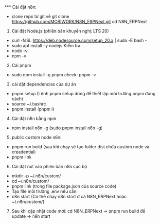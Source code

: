 *** Cài đặt n8n:
- clone repo từ git về
git clone https://github.com/MOBIWORK/N8N_ERPNext.git
cd N8N_ERPNext

1. Cài đặt Node.js (phiên bản khuyến nghị: LTS 20)
- curl -fsSL https://deb.nodesource.com/setup_20.x | sudo -E bash -
- sudo apt install -y nodejs
Kiểm tra:
- node -v
- npm -v

2. Cài pnpm
- sudo npm install -g pnpm
check: pnpm -v

3. cài đặt dependencies của dự án
- pnpm setup (Lệnh pnpm setup dùng để thiết lập môi trường pnpm đúng cách)
- source ~/.bashrc
- pnpm install (pnpm i)

4. Cài đặt n8n bằng npm
- npm install n8n -g (sudo pnpm install n8n -g)

5. public custom node n8n:
- pnpm run build (sau khi chạy sẽ tạo folder dist chứa custom node và creadential)
- pnpm link

6. Cài đặt nút vào phiên bản n8n cục bộ
- mkdir -p ~/.n8n/custom/
- cd ~/.n8n/custom/
- pnpm link <node-package-name> (trong file package.json của source code)
- Tạo file môi trường .env nếu cần
- n8n start (Có thể chạy n8n start ở cả N8N_ERPNext hoặc ~/.n8n/custom/)

7. Sau khi cập nhật code mới:
cd N8N_ERPNext -> pnpm run build để update -> n8n start